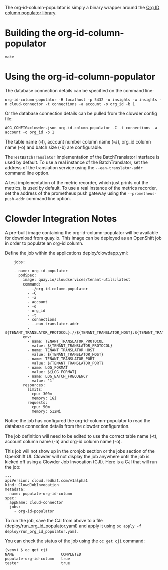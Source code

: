 The org-id-column-populator is simply a binary wrapper around the [Org ID column populator library](../../pkg/tenantconv/README.md).

# Building the org-id-column-populator

```
make
```

# Using the org-id-column-populator

The database connection details can be specified on the command line:

```
org-id-column-populator -H localhost -p 5432 -u insights -w insights -n cloud-connector -t connections -a account -o org_id -b 1
```

Or the database connection details can be pulled from the clowder config file:

```
ACG_CONFIG=clowder.json org-id-column-populator -C -t connections -a account -o org_id -b 1
```

The table name (-t), account number column name (-a), org_id column name (-o) and batch size (-b) are configurable.

The`TestBatchTranslator` implementation of the BatchTranslator interface is used by default.
To use a real instance of the BatchTranslator, set the address of the translation service
using the `--ean-translator-addr` command line option.

A test implementation of the metric recorder, which just prints out the metrics, is used by default.
To use a real instance of the metrics recorder, set the address of the prometheus push gateway using
the `--prometheus-push-addr` command line option.


# Clowder Integration Notes

A pre-built image containing the org-id-column-populator will be available for download
from quay.io.  This image can be deployed as an OpenShift job in order to populate an
org-id column.

Define the job within the applications deploy/clowdapp.yml:

```
    jobs:

    - name: org-id-populator
      podSpec:
        image: quay.io/cloudservices/tenant-utils:latest
        command:
          - ./org-id-column-populator
          - -C
          - -a
          - account
          - -o
          - org_id
          - -t
          - connections
          - --ean-translator-addr
          - ${TENANT_TRANSLATOR_PROTOCOL}://${TENANT_TRANSLATOR_HOST}:${TENANT_TRANSLATOR_PORT}
        env:
          - name: TENANT_TRANSLATOR_PROTOCOL
            value: ${TENANT_TRANSLATOR_PROTOCOL}
          - name: TENANT_TRANSLATOR_HOST
            value: ${TENANT_TRANSLATOR_HOST}
          - name: TENANT_TRANSLATOR_PORT
            value: ${TENANT_TRANSLATOR_PORT}
          - name: LOG_FORMAT
            value: ${LOG_FORMAT}
          - name: LOG_BATCH_FREQUENCY
            value: '1'
        resources:
          limits:
            cpu: 300m
            memory: 1Gi
          requests:
            cpu: 50m
            memory: 512Mi
```

Notice the job has configured the org-id-column-populator to read the database connection
details from the clowder configuration.

The job definition will need to be edited to use the correct table name (-t),
account column name (-a) and org-id column name (-o).

This job will not show up in the cronjob section or the jobs section of the OpenShift UI.
Clowder will not display the job anywhere until the job is kicked off using a Clowder Job 
Invocation (CJI).  Here is a CJI that will run the job:

```
---
apiVersion: cloud.redhat.com/v1alpha1
kind: ClowdJobInvocation
metadata:
  name: populate-org-id-column
spec:
  appName: cloud-connector
  jobs:
    - org-id-populator
```

To run the job, save the CJI from above to a file (deploy/run_org_id_populator.yaml) and apply it using `oc apply -f deploy/run_org_id_populator.yaml`.

You can check the status of the job using the `oc get cji` command:

```
(venv) $ oc get cji
NAME                     COMPLETED
populate-org-id-column   true
tester                   true
```
